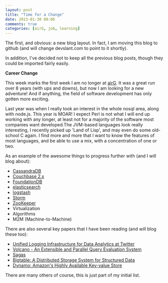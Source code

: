```yaml
---
layout: post
title: "Time for a Change"
date: 2013-01-30 00:06
comments: true
categories: [airG, job, learning]
---
```

<p>
	The first, and obvious: a new blog layout. In fact, I am moving this blog to github (and will change devslant.com to point to it shortly).
</p>

<p>
	In addition, I've decided not to keep all the previous blog posts, though they could be imported fairly easily.
</p>

<p><strong>
	Career Change
</p></strong>

<p>
	This week marks the first week I am no longer at <a href="http://corp.airg.com">airG</a>. It was a great run over 8 years (with ups and downs), but now I am looking for a new adventure! And if anything, the field of software development has only gotten more exciting.
</p>

<p>
	Last year was when I really took an interest in the whole nosql area, along with node.js. This year is MOAR! I expect Perl is not what I will end up working with any longer, at least not for a majority of the software most companies want developed.The JVM-based languages look really interesting, I recently picked up 'Land of Lisp', and may even do some old-school C again. I find more and more that I want to know the features of most languages, and be able to use a mix, with a concentration of one or two.
</p>

<p>
	As an example of the awesome things to progress further with (and I will blog about):
</p>

<ul>
	<li><a href="http://www.datastax.com/" title="CassandraDB" target="_blank">CassandraDB</a></li>
	<li><a href="http://www.couchbase.com/" title="Couchbase" target="_blank">Couchbase 2.x</a></li>
	<li><a href="http://www.foundationdb.com/" title="FoundationDB" target="_blank">FoundationDB<a></li>
	<li><a href="http://www.elasticsearch.org/" title="elasticsearch" target="_blank">elasticsearch</a></li>
	<li><a href="http://logstash.net/" title="logstash" target="_blank">logstash</a></li>
	<li><a href="http://storm-project.net/" title="Storm real-time computation" target="_blank">Storm</a></li>
	<li><a href="http://zookeeper.apache.org/" title="ZooKeeper" target="_blank">ZooKeeper</a></li>	
	<li>Virtualization</li>
	<li>Algorithms</li>
	<li>M2M (Machine-to-Machine)</li>
</ul>

<p>
	There are also several key papers that I have been reading (and will blog these too):
</p>

<ul>
	<li><a href="http://vldb.org/pvldb/vol5/p1771_georgelee_vldb2012.pdf" title="Unified Logging Infrastructure for Data Analytics at Twitter" target="_blank">Unified Logging Infrastructure for Data Analytics at Twitter</a></li>
	<li><a href="http://paperhub.s3.amazonaws.com/dace52a42c07f7f8348b08dc2b186061.pdf" title="Volcano - An Extensible and Parallel Query Evaluation System" target="_blank">Volcano - An Extensible and Parallel Query Evaluation System</a></li>
	<li><a href="http://www.amundsen.com/downloads/sagas.pdf" title="Sagas" target="_blank">Sagas</a></li>
	<li><a href="http://static.googleusercontent.com/external_content/untrusted_dlcp/research.google.com/en//archive/bigtable-osdi06.pdf" title="Bigtable: A Distributed Storage System for Structured Data" target="_blank">Bigtable: A Distributed Storage System for Structured Data</a></li>
	<li><a href="http://s3.amazonaws.com/AllThingsDistributed/sosp/amazon-dynamo-sosp2007.pdf" title="Dynamo: Amazon's Highly Available Key-value Store" target="_blank">Dynamo: Amazon's Highly Available Key-value Store</a></li>
</ul>

<p>
	There are many others of course, this is just part of my initial list.
</p>